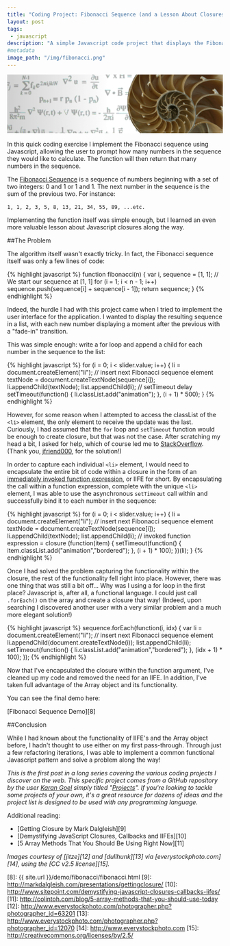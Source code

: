 ```yaml
---
title: "Coding Project: Fibonacci Sequence (and a Lesson About Closures)"
layout: post
tags:
 - javascript
description: "A simple Javascript code project that displays the Fibonacci Sequence to the Nth number, which also resulted in a valuable lesson about Javascript closures."
#metadata
image_path: "/img/fibonacci.png"
---
```


![Image of a seashell on a background of mathematical formulae](/img/fibonacci.png "Fibonacci sequence in nature")

In this quick coding exercise I implement the Fibonacci sequence using Javascript, allowing the user to prompt how many numbers in the sequence they would like to calculate. The function will then return that many numbers in the sequence.

The [Fibonacci Sequence][1] is a sequence of numbers beginning with a set of two integers: 0 and 1 or 1 and 1. The next number in the sequence is the sum of the previous two. For instance:

    1, 1, 2, 3, 5, 8, 13, 21, 34, 55, 89, ...etc.

Implementing the function itself was simple enough, but I learned an even more valuable lesson about Javascript closures along the way.

<!--more-->

##The Problem

The algorithm itself wasn't exactly tricky. In fact, the Fibonacci sequence itself was only a few lines of code:

{% highlight javascript %}
function fibonacci(n) {
    var i, sequence = [1, 1]; // We start our sequence at [1, 1]
    for (i = 1; i < n - 1; i++)
        sequence.push(sequence[i] + sequence[i - 1]);
    return sequence;
}
{% endhighlight %}

Indeed, the hurdle I had with this project came when I tried to implement the user interface for the application. I wanted to display the resulting sequence in a list, with each new number displaying a moment after the previous with a "fade-in" transition.

This was simple enough: write a for loop and append a child for each number in the sequence to the list:

{% highlight javascript %}
for (i = 0; i < slider.value; i++) {
  li = document.createElement("li");
  // insert next Fibonacci sequence element
  textNode = document.createTextNode(sequence[i]);
  li.appendChild(textNode);
  list.appendChild(li);
  // setTimeout delay
  setTimeout(function() {
    li.classList.add("animation");
  }, (i + 1) * 500);
}
{% endhighlight %}

However, for some reason when I attempted to access the classList of the `<li>` element, the only element to receive the update was the last. Curiously, I had assumed that the `for` loop and `setTimeout` function would be enough to create closure, but that was not the case. After scratching my head a bit, I asked for help, which of course led me to [StackOverflow][5]. (Thank you, [jfriend000][6], for the solution!)

In order to capture each individual `<li>` element, I would need to encapsulate the entire bit of code within a closure in the form of an [immediately invoked function expression][4], or IIFE for short. By encapsulating the call within a function expression, complete with the unique `<li>` element, I was able to use the asynchronous `setTimeout` call within and successfully bind it to each number in the sequence:

{% highlight javascript %}
for (i = 0; i < slider.value; i++) {
    li = document.createElement("li");
    // insert next Fibonacci sequence element
    textNode = document.createTextNode(sequence[i]);
    li.appendChild(textNode);
    list.appendChild(li);
    // invoked function expression = closure
    (function(item) {
    setTimeout(function() {
        item.classList.add("animation","bordered");
        }, (i + 1) * 100);
    })(li);
}
{% endhighlight %}

Once I had solved the problem capturing the functionality within the closure, the rest of the functionality fell right into place. However, there was one thing that was still a bit off... Why was I using a for loop in the first place? Javascript is, after all, a functional language. I could just call `.forEach()` on the array and create a closure that way! (Indeed, upon searching I discovered another user with a very similar problem and a much more elegant solution!)

{% highlight javascript %}
sequence.forEach(function(i, idx) {
    var li = document.createElement("li");
    // insert next Fibonacci sequence element
    li.appendChild(document.createTextNode(i));
    list.appendChild(li);
    setTimeout(function() {
        li.classList.add("animation","bordered");
        }, (idx + 1) * 100);
    });
{% endhighlight %}

Now that I've encapsulated the closure within the function argument, I've cleaned up my code and removed the need for an IIFE. In addition, I've taken full advantage of the Array object and its functionality.

You can see the final demo here:

[Fibonacci Sequence Demo][8]

##Conclusion

While I had known about the functionality of IIFE's and the Array object before, I hadn't thought to use either on my first pass-through. Through just a few refactoring iterations, I was able to implement a common functional Javascript pattern and solve a problem along the way!

*This is the first post in a long series covering the various coding projects I discover on the web. This specific project comes from a GitHub repository by the user [Karan Goel][2] simply titled "[Projects][3]". If you're looking to tackle some projects of your own, it's a great resource for dozens of ideas and the project list is designed to be used with any programming language.*


Additional reading:

* [Getting Closure by Mark Dalgleish][9]
* [Demystifying JavaScript Closures, Callbacks and IIFEs][10]
* [5 Array Methods That You Should Be Using Right Now][11]


*Images courtesy of [jitze][12] and [dullhunk][13] via [everystockphoto.com][14], using the [CC v2.5 license][15].*

[1]:http://en.wikipedia.org/wiki/Fibonacci_number
[2]: https://github.com/karan
[3]: https://github.com/karan/Projects
[4]: http://en.wikipedia.org/wiki/Immediately-invoked_function_expression
[5]: http://stackoverflow.com/questions/30430420/unable-to-add-class-on-a-delay-with-settimeout
[6]: http://stackoverflow.com/users/816620/jfriend00
[7]: http://stackoverflow.com/questions/750486/javascript-closure-inside-loops-simple-practical-example
[8]: {{ site.url }}/demo/fibonacci/fibonacci.html
[9]: http://markdalgleish.com/presentations/gettingclosure/
[10]: http://www.sitepoint.com/demystifying-javascript-closures-callbacks-iifes/
[11]: http://colintoh.com/blog/5-array-methods-that-you-should-use-today
[12]: http://www.everystockphoto.com/photographer.php?photographer_id=63201
[13]: http://www.everystockphoto.com/photographer.php?photographer_id=12070
[14]: http://www.everystockphoto.com
[15]: http://creativecommons.org/licenses/by/2.5/